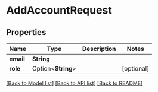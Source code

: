 # AddAccountRequest

## Properties

Name | Type | Description | Notes
------------ | ------------- | ------------- | -------------
**email** | **String** |  | 
**role** | Option<**String**> |  | [optional]

[[Back to Model list]](../README.md#documentation-for-models) [[Back to API list]](../README.md#documentation-for-api-endpoints) [[Back to README]](../README.md)


